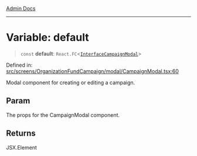 [Admin Docs](/)

---

# Variable: default

> `const` **default**: `React.FC`\<[`InterfaceCampaignModal`](../interfaces/InterfaceCampaignModal.md)\>

Defined in: [src/screens/OrganizationFundCampaign/modal/CampaignModal.tsx:60](https://github.com/PalisadoesFoundation/talawa-admin/blob/main/src/screens/OrganizationFundCampaign/modal/CampaignModal.tsx#L60)

Modal component for creating or editing a campaign.

## Param

The props for the CampaignModal component.

## Returns

JSX.Element
